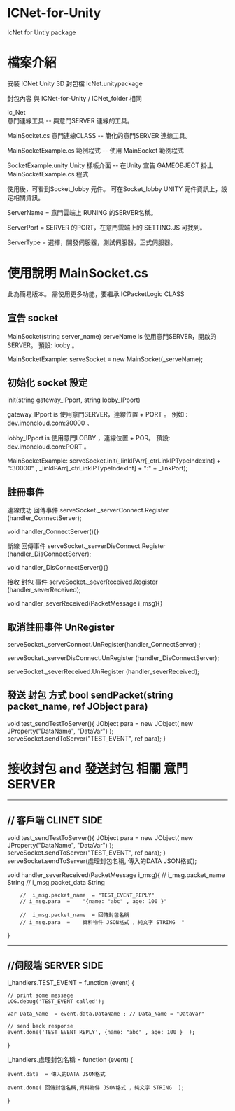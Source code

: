 # ICNet-for-Unity
IcNet for Untiy package 


# 檔案介紹

安裝 ICNet Unity 3D 封包檔
IcNet.unitypackage  

封包內容  與 ICNet-for-Unity / ICNet_folder 相同

ic_Net	
意門連線工具 -- 與意門SERVER 連線的工具。

MainSocket.cs
意門連線CLASS -- 簡化的意門SERVER 連線工具。

MainSocketExample.cs
範例程式 -- 使用 MainSocket 範例程式

SocketExample.unity
Unity 樣板介面 --  在Unity 宣告 GAMEOBJECT 掛上 MainSocketExample.cs 程式

使用後，可看到Socket_lobby 元件。
可在Socket_lobby UNITY 元件資訊上，設定相關資訊。

ServerName =  意門雲端上 RUNING 的SERVER名稱。

ServerPort =  SERVER 的PORT，在意門雲端上的 SETTING.JS 可找到。

ServerType = 選擇，開發伺服器，測試伺服器，正式伺服器。


# 使用說明 MainSocket.cs 

此為簡易版本。
需使用更多功能，要繼承 ICPacketLogic CLASS

宣告 socket 
------------------------------------------

MainSocket(string server_name)
serveName is 使用意門SERVER，開啟的SERVER。
預設: looby 。

MainSocketExample:
serveSocket = new MainSocket(_serveName);

初始化 socket 設定
-----------------------------------------

init(string gateway_IPport, string lobby_IPport)

gateway_IPport  is 使用意門SERVER，連線位置 + PORT 。
例如 : dev.imoncloud.com:30000 。

lobby_IPport is 使用意門LOBBY ，連線位置 + POR。
預設: dev.imoncloud.com:PORT 。

MainSocketExample:
serveSocket.init(_linkIPArr[_ctrLinkIPTypeIndexInt] + ":30000" , _linkIPArr[_ctrLinkIPTypeIndexInt] + ":" + _linkPort);

註冊事件 
------------------------------------------


連線成功  回傳事件
serveSocket._serverConnect.Register (handler_ConnectServer);

void handler_ConnectServer(){}

斷線  回傳事件
serveSocket._serverDisConnect.Register (handler_DisConnectServer);

void handler_DisConnectServer(){}

接收 封包 事件
serveSocket._severReceived.Register (handler_severReceived);

void handler_severReceived(PacketMessage i_msg){}

取消註冊事件 UnRegister
------------------------------------------

serveSocket._serverConnect.UnRegister(handler_ConnectServer) ;

serveSocket._serverDisConnect.UnRegister (handler_DisConnectServer);

serveSocket._severReceived.UnRegister (handler_severReceived);



發送 封包  方式   bool sendPacket(string packet_name, ref JObject para)
------------------------------------------

void test_sendTestToServer(){
		JObject para = new JObject(
			new JProperty("DataName", "DataVar")
			);
		serveSocket.sendToServer("TEST_EVENT", ref para);
}

# 接收封包 and 發送封包 相關  意門SERVER 

----------------------------
// 客戶端  CLINET SIDE   
----------------------------
void test_sendTestToServer(){
		JObject para = new JObject(
			new JProperty("DataName", "DataVar")
			);
		serveSocket.sendToServer("TEST_EVENT", ref para);
}
		serveSocket.sendToServer(處理封包名稱, 傳入的DATA JSON格式);

void handler_severReceived(PacketMessage i_msg){
		//	i_msg.packet_name			String
		//	i_msg.packet_data			String 

		//  i_msg.packet_name  = "TEST_EVENT_REPLY" 
		// i_msg.para  =	"{name: "abc" , age: 100 }"	
	
		//  i_msg.packet_name  = 回傳封包名稱  
		// i_msg.para  =	資料物件 JSON格式 ，純文字 STRING  "
		
		
}

----------------------------------
//伺服端   SERVER SIDE 
----------------------------------


l_handlers.TEST_EVENT = function (event) {
    
	// print some message
	LOG.debug('TEST_EVENT called');

	var Data_Name  = event.data.DataName ; // Data_Name = "DataVar"
	
	// send back response
	event.done('TEST_EVENT_REPLY', {name: "abc" , age: 100 }  );
}

l_handlers.處理封包名稱 = function (event) {

	event.data  = 傳入的DATA JSON格式

	event.done( 回傳封包名稱,資料物件 JSON格式 ，純文字 STRING  );

}

